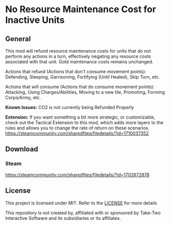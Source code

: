 # No Resource Maintenance Cost for Inactive Units
## General
This mod will refund resource maintenance costs for units that do not perform any actions in a turn, effectively negating any resource costs associated with that unit. Gold maintenance costs remains unchanged.


Actions that refund (Actions that don't consume movement points):
Defending, Sleeping, Garrisoning, Fortifying (Until Healed), Skip Turn, etc.


Actions that will consume (Actions that do consume movement points):
Attacking, Using Charges/Abilities, Moving to a new tile, Promoting, Forming Corps/Army, etc.


**Known Issues:**
CO2 is not currently being Refunded Properly


**Extension:**
If you want something a bit more strategic, or customizable, check out the Tactical Extension to this mod, which adds more layers to the rules and allows you to change the rate of return on these scenarios.
https://steamcommunity.com/sharedfiles/filedetails/?id=1710037352

## Download
### Steam
https://steamcommunity.com/sharedfiles/filedetails/?id=1702672878

## License
This project is licensed under MIT. Refer to the [LICENSE](./LICENSE) for more details

This repository is not created by, affiliated with or sponsored by Take-Two Interactive Software and its subsidiaries or its affiliates.